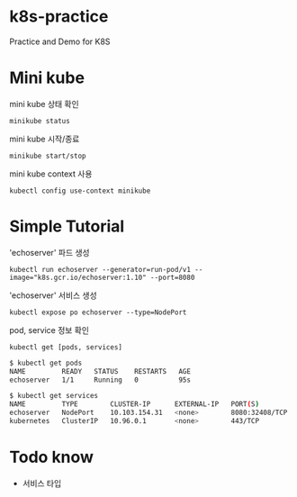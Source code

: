 # k8s-practice
Practice and Demo for K8S

# Mini kube
mini kube 상태 확인

`minikube status`

mini kube 시작/종료

`minikube start/stop`

mini kube context 사용

`kubectl config use-context minikube`

# Simple Tutorial
'echoserver' 파드 생성

`kubectl run echoserver --generator=run-pod/v1 --image="k8s.gcr.io/echoserver:1.10" --port=8080`

'echoserver' 서비스 생성

`kubectl expose po echoserver --type=NodePort`

pod, service 정보 확인

`kubectl get [pods, services]`

```bash
$ kubectl get pods
NAME         READY   STATUS    RESTARTS   AGE
echoserver   1/1     Running   0          95s

$ kubectl get services
NAME         TYPE        CLUSTER-IP      EXTERNAL-IP   PORT(S)          AGE
echoserver   NodePort    10.103.154.31   <none>        8080:32408/TCP   72s
kubernetes   ClusterIP   10.96.0.1       <none>        443/TCP          3d17h
```

# Todo know
- 서비스 타입
